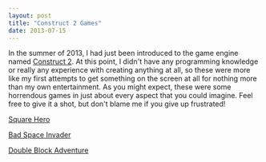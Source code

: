 ```yaml
---
layout: post
title: "Construct 2 Games"
date: 2013-07-15
---
```


In the summer of 2013, I had just been introduced to the game engine named [Construct 2](https://www.scirra.com/).  At this point, I didn't have any programming knowledge or really any experience with creating anything at all, so these were more like my first attempts to get something on the screen at all for nothing more than my own entertainment.  As you might expect, these were some horrendous games in just about every aspect that you could imagine.  Feel free to give it a shot, but don't blame me if you give up frustrated!

[Square Hero](/assets/games/SquareHero/index.html)

[Bad Space Invader](/assets/games/BadSpaceInvader/index.html)

[Double Block Adventure](/assets/games/DoubleBlockAdventureUNFINISHED/index.html)
